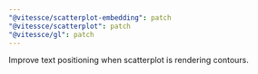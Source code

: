 ```yaml
---
"@vitessce/scatterplot-embedding": patch
"@vitessce/scatterplot": patch
"@vitessce/gl": patch
---
```


Improve text positioning when scatterplot is rendering contours.
